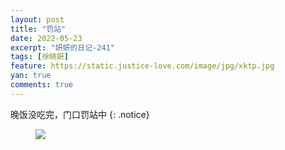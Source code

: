 ```yaml
---
layout: post
title: "罚站"
date: 2022-05-23
excerpt: "妍妍的日记-241"
tags: [徐晓妍]
feature: https://static.justice-love.com/image/jpg/xktp.jpg
yan: true
comments: true
---
```

晚饭没吃完，门口罚站中
{: .notice}
<figure>
    <img src="{{ site.staticUrl }}/yanyan/image/fazhan.jpeg" />
</figure>
